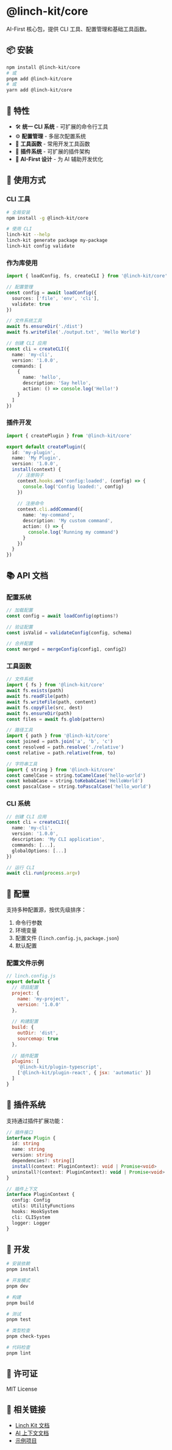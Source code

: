 # @linch-kit/core

AI-First 核心包，提供 CLI 工具、配置管理和基础工具函数。

## 📦 安装

```bash
npm install @linch-kit/core
# 或
pnpm add @linch-kit/core
# 或
yarn add @linch-kit/core
```

## 🚀 特性

- 🛠️ **统一 CLI 系统** - 可扩展的命令行工具
- ⚙️ **配置管理** - 多层次配置系统
- 🔧 **工具函数** - 常用开发工具函数
- 🔌 **插件系统** - 可扩展的插件架构
- 🤖 **AI-First 设计** - 为 AI 辅助开发优化

## 📖 使用方式

### CLI 工具

```bash
# 全局安装
npm install -g @linch-kit/core

# 使用 CLI
linch-kit --help
linch-kit generate package my-package
linch-kit config validate
```

### 作为库使用

```typescript
import { loadConfig, fs, createCLI } from '@linch-kit/core'

// 配置管理
const config = await loadConfig({
  sources: ['file', 'env', 'cli'],
  validate: true
})

// 文件系统工具
await fs.ensureDir('./dist')
await fs.writeFile('./output.txt', 'Hello World')

// 创建 CLI 应用
const cli = createCLI({
  name: 'my-cli',
  version: '1.0.0',
  commands: [
    {
      name: 'hello',
      description: 'Say hello',
      action: () => console.log('Hello!')
    }
  ]
})
```

### 插件开发

```typescript
import { createPlugin } from '@linch-kit/core'

export default createPlugin({
  id: 'my-plugin',
  name: 'My Plugin',
  version: '1.0.0',
  install(context) {
    // 注册钩子
    context.hooks.on('config:loaded', (config) => {
      console.log('Config loaded:', config)
    })
    
    // 注册命令
    context.cli.addCommand({
      name: 'my-command',
      description: 'My custom command',
      action: () => {
        console.log('Running my command')
      }
    })
  }
})
```

## 📚 API 文档

### 配置系统

```typescript
// 加载配置
const config = await loadConfig(options?)

// 验证配置
const isValid = validateConfig(config, schema)

// 合并配置
const merged = mergeConfig(config1, config2)
```

### 工具函数

```typescript
// 文件系统
import { fs } from '@linch-kit/core'
await fs.exists(path)
await fs.readFile(path)
await fs.writeFile(path, content)
await fs.copyFile(src, dest)
await fs.ensureDir(path)
const files = await fs.glob(pattern)

// 路径工具
import { path } from '@linch-kit/core'
const joined = path.join('a', 'b', 'c')
const resolved = path.resolve('./relative')
const relative = path.relative(from, to)

// 字符串工具
import { string } from '@linch-kit/core'
const camelCase = string.toCamelCase('hello-world')
const kebabCase = string.toKebabCase('HelloWorld')
const pascalCase = string.toPascalCase('hello_world')
```

### CLI 系统

```typescript
// 创建 CLI 应用
const cli = createCLI({
  name: 'my-cli',
  version: '1.0.0',
  description: 'My CLI application',
  commands: [...],
  globalOptions: [...]
})

// 运行 CLI
await cli.run(process.argv)
```

## 🔧 配置

支持多种配置源，按优先级排序：

1. 命令行参数
2. 环境变量
3. 配置文件 (`linch.config.js`, `package.json`)
4. 默认配置

### 配置文件示例

```javascript
// linch.config.js
export default {
  // 项目配置
  project: {
    name: 'my-project',
    version: '1.0.0'
  },
  
  // 构建配置
  build: {
    outDir: 'dist',
    sourcemap: true
  },
  
  // 插件配置
  plugins: [
    '@linch-kit/plugin-typescript',
    ['@linch-kit/plugin-react', { jsx: 'automatic' }]
  ]
}
```

## 🔌 插件系统

支持通过插件扩展功能：

```typescript
// 插件接口
interface Plugin {
  id: string
  name: string
  version: string
  dependencies?: string[]
  install(context: PluginContext): void | Promise<void>
  uninstall?(context: PluginContext): void | Promise<void>
}

// 插件上下文
interface PluginContext {
  config: Config
  utils: UtilityFunctions
  hooks: HookSystem
  cli: CLISystem
  logger: Logger
}
```

## 🧪 开发

```bash
# 安装依赖
pnpm install

# 开发模式
pnpm dev

# 构建
pnpm build

# 测试
pnpm test

# 类型检查
pnpm check-types

# 代码检查
pnpm lint
```

## 📄 许可证

MIT License

## 🔗 相关链接

- [Linch Kit 文档](https://github.com/linch-tech/linch-kit)
- [AI 上下文文档](../../ai-context/packages/core.md)
- [示例项目](../../apps/starter)
